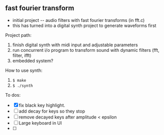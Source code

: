 ## fast fourier transform
- initial project  -- audio filters with fast fourier transforms (in fft.c) 
- this has turned into a digital synth project to generate waveforms first

Project path: 
1. finish digital synth with midi input and adjustable parameters
2. run concurrent i/o program to transform sound with dynamic filters (fft, filter, ifft)
3. embedded system? 


How to use synth: 
1. `$ make`
2.  `$ ./synth`



To dos: 
- [X] fix black key highlight.
- [ ] add decay for keys so they stop
- [ ] remove decayed keys after amplitude < epsilon
- [ ] Large keyboard in UI
- [ ] 




